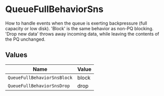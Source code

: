 # QueueFullBehaviorSns

How to handle events when the queue is exerting backpressure (full capacity or low disk). 'Block' is the same behavior as non-PQ blocking. 'Drop new data' throws away incoming data, while leaving the contents of the PQ unchanged.


## Values

| Name                        | Value                       |
| --------------------------- | --------------------------- |
| `QueueFullBehaviorSnsBlock` | block                       |
| `QueueFullBehaviorSnsDrop`  | drop                        |